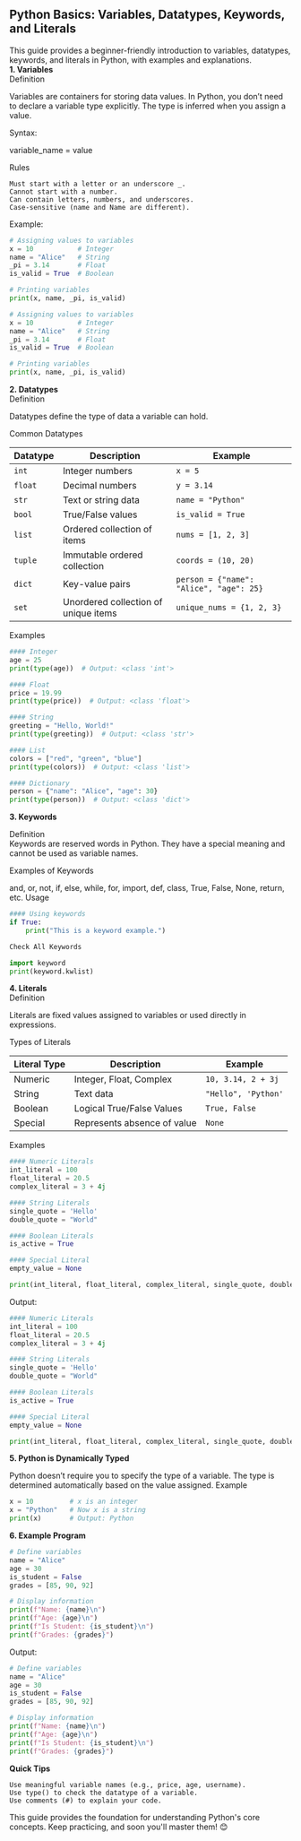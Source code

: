 ## Python Basics: Variables, Datatypes, Keywords, and Literals

This guide provides a beginner-friendly introduction to variables, datatypes, keywords, and literals in Python, with examples and explanations.<br>
**1. Variables**<br>
Definition

Variables are containers for storing data values.
In Python, you don’t need to declare a variable type explicitly. The type is inferred when you assign a value.

Syntax:

variable_name = value

Rules

    Must start with a letter or an underscore _.
    Cannot start with a number.
    Can contain letters, numbers, and underscores.
    Case-sensitive (name and Name are different).

Example:
```python exec='off'
# Assigning values to variables
x = 10           # Integer
name = "Alice"   # String
_pi = 3.14       # Float
is_valid = True  # Boolean

# Printing variables
print(x, name, _pi, is_valid)
```
```python exec='on'
# Assigning values to variables
x = 10           # Integer
name = "Alice"   # String
_pi = 3.14       # Float
is_valid = True  # Boolean

# Printing variables
print(x, name, _pi, is_valid)
```
**2. Datatypes**<br>
Definition

Datatypes define the type of data a variable can hold.<br>

Common Datatypes

| Datatype | Description                       | Example                                |
|----------|-----------------------------------|----------------------------------------|
| `int`    | Integer numbers                  | `x = 5`                               |
| `float`  | Decimal numbers                  | `y = 3.14`                            |
| `str`    | Text or string data              | `name = "Python"`                     |
| `bool`   | True/False values                | `is_valid = True`                     |
| `list`   | Ordered collection of items      | `nums = [1, 2, 3]`                    |
| `tuple`  | Immutable ordered collection     | `coords = (10, 20)`                   |
| `dict`   | Key-value pairs                  | `person = {"name": "Alice", "age": 25}` |
| `set`    | Unordered collection of unique items | `unique_nums = {1, 2, 3}`              |

Examples
```python 
#### Integer
age = 25
print(type(age))  # Output: <class 'int'>

#### Float
price = 19.99
print(type(price))  # Output: <class 'float'>

#### String
greeting = "Hello, World!"
print(type(greeting))  # Output: <class 'str'>

#### List
colors = ["red", "green", "blue"]
print(type(colors))  # Output: <class 'list'>

#### Dictionary
person = {"name": "Alice", "age": 30}
print(type(person))  # Output: <class 'dict'>
```

**3. Keywords**<br>

Definition<br>
Keywords are reserved words in Python.
They have a special meaning and cannot be used as variable names.

Examples of Keywords

and, or, not, if, else, while, for, import, def, class, True, False, None, return, etc.
Usage
```python
#### Using keywords
if True:
    print("This is a keyword example.")

Check All Keywords

import keyword
print(keyword.kwlist)
```

**4. Literals**<br>
Definition

Literals are fixed values assigned to variables or used directly in expressions.

Types of Literals

| Literal Type | Description          	    | Example |
|--------------|----------------------------|-----------|
| Numeric      | Integer, Float, Complex 	| `10, 3.14, 2 + 3j` |
| String	   | Text data               	| `"Hello", 'Python'` |
| Boolean      | Logical True/False Values  | `True, False`|
| Special      | Represents absence of value| `None` |

Examples
```python
#### Numeric Literals
int_literal = 100
float_literal = 20.5
complex_literal = 3 + 4j

#### String Literals
single_quote = 'Hello'
double_quote = "World"

#### Boolean Literals
is_active = True

#### Special Literal
empty_value = None

print(int_literal, float_literal, complex_literal, single_quote, double_quote, is_active, empty_value)
```
Output:
```python exec="on"
#### Numeric Literals
int_literal = 100
float_literal = 20.5
complex_literal = 3 + 4j

#### String Literals
single_quote = 'Hello'
double_quote = "World"

#### Boolean Literals
is_active = True

#### Special Literal
empty_value = None

print(int_literal, float_literal, complex_literal, single_quote, double_quote, is_active, empty_value)
```

**5. Python is Dynamically Typed**

Python doesn’t require you to specify the type of a variable. The type is determined automatically based on the value assigned.
Example
```python
x = 10         # x is an integer
x = "Python"   # Now x is a string
print(x)       # Output: Python
```
**6. Example Program**
```python
# Define variables
name = "Alice"
age = 30
is_student = False
grades = [85, 90, 92]

# Display information
print(f"Name: {name}\n")
print(f"Age: {age}\n")
print(f"Is Student: {is_student}\n")
print(f"Grades: {grades}")
```
Output:
```python exec='on'
# Define variables
name = "Alice"
age = 30
is_student = False
grades = [85, 90, 92]

# Display information
print(f"Name: {name}\n")
print(f"Age: {age}\n")
print(f"Is Student: {is_student}\n")
print(f"Grades: {grades}")
```

**Quick Tips**

    Use meaningful variable names (e.g., price, age, username).
    Use type() to check the datatype of a variable.
    Use comments (#) to explain your code.

This guide provides the foundation for understanding Python's core concepts. Keep practicing, and soon you'll master them! 😊